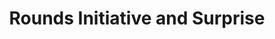 ---
aliases: [Rounds Initiative and Surprise]
page: 42
tags: WWN
title: Rounds Initiative and Surprise
---